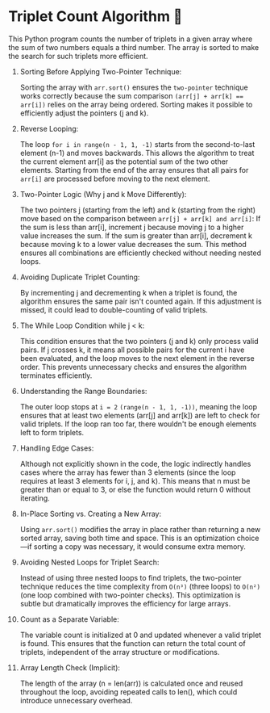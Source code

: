 # Triplet Count Algorithm 🔢

This Python program counts the number of triplets in a given array where the sum of two numbers equals a third number. The array is sorted to make the search for such triplets more efficient.

1. Sorting Before Applying Two-Pointer Technique:

    Sorting the array with ```arr.sort()``` ensures the ```two-pointer``` technique works correctly because the sum comparison ```(arr[j] + arr[k] == arr[i])``` relies on the array being ordered.
    Sorting makes it possible to efficiently adjust the pointers (j and k).

2. Reverse Looping:

    The loop ```for i in range(n - 1, 1, -1)``` starts from the second-to-last element (n-1) and moves backwards. This allows the algorithm to treat the current element arr[i] as the potential sum of the two other elements.
    Starting from the end of the array ensures that all pairs for ```arr[i]``` are processed before moving to the next element.

3. Two-Pointer Logic (Why j and k Move Differently):

    The two pointers j (starting from the left) and k (starting from the right) move based on the comparison between ```arr[j] + arr[k] and arr[i]```:
        If the sum is less than arr[i], increment j because moving j to a higher value increases the sum.
        If the sum is greater than arr[i], decrement k because moving k to a lower value decreases the sum.
    This method ensures all combinations are efficiently checked without needing nested loops.

4. Avoiding Duplicate Triplet Counting:

    By incrementing j and decrementing k when a triplet is found, the algorithm ensures the same pair isn't counted again.
    If this adjustment is missed, it could lead to double-counting of valid triplets.

5. The While Loop Condition while j < k:

    This condition ensures that the two pointers (j and k) only process valid pairs.
    If j crosses k, it means all possible pairs for the current i have been evaluated, and the loop moves to the next element in the reverse order.
    This prevents unnecessary checks and ensures the algorithm terminates efficiently.

6. Understanding the Range Boundaries:

    The outer loop stops at ```i = 2``` ```(range(n - 1, 1, -1))```, meaning the loop ensures that at least two elements (arr[j] and arr[k]) are left to check for valid triplets. If the loop ran too far, there wouldn't be enough elements left to form triplets.

7. Handling Edge Cases:

    Although not explicitly shown in the code, the logic indirectly handles cases where the array has fewer than 3 elements (since the loop requires at least 3 elements for i, j, and k).
    This means that n must be greater than or equal to 3, or else the function would return 0 without iterating.

8. In-Place Sorting vs. Creating a New Array:

    Using ```arr.sort()``` modifies the array in place rather than returning a new sorted array, saving both time and space.
    This is an optimization choice—if sorting a copy was necessary, it would consume extra memory.

9. Avoiding Nested Loops for Triplet Search:

    Instead of using three nested loops to find triplets, the two-pointer technique reduces the time complexity from ```O(n³)``` (three loops) to ```O(n²)``` (one loop combined with two-pointer checks).
    This optimization is subtle but dramatically improves the efficiency for large arrays.

10. Count as a Separate Variable:

    The variable count is initialized at 0 and updated whenever a valid triplet is found.
    This ensures that the function can return the total count of triplets, independent of the array structure or modifications.

11. Array Length Check (Implicit):

    The length of the array (n = len(arr)) is calculated once and reused throughout the loop, avoiding repeated calls to len(), which could introduce unnecessary overhead.
